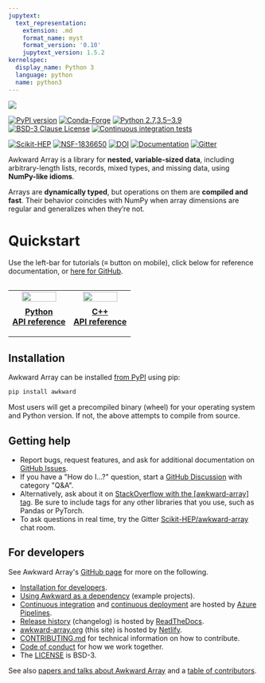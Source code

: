 ```yaml
---
jupytext:
  text_representation:
    extension: .md
    format_name: myst
    format_version: '0.10'
    jupytext_version: 1.5.2
kernelspec:
  display_name: Python 3
  language: python
  name: python3
---
```


![](https://raw.githubusercontent.com/scikit-hep/awkward-1.0/main/docs-img/logo/logo-300px.png)

[![PyPI version](https://badge.fury.io/py/awkward.svg)](https://pypi.org/project/awkward)
[![Conda-Forge](https://img.shields.io/conda/vn/conda-forge/awkward)](https://github.com/conda-forge/awkward-feedstock)
[![Python 2.7,3.5‒3.9](https://img.shields.io/badge/python-2.7%2c3.5%E2%80%923.9-blue)](https://www.python.org)
[![BSD-3 Clause License](https://img.shields.io/badge/license-BSD%203--Clause-blue.svg)](https://opensource.org/licenses/BSD-3-Clause)
[![Continuous integration tests](https://img.shields.io/azure-devops/build/jpivarski/Scikit-HEP/3/main?label=tests)](https://dev.azure.com/jpivarski/Scikit-HEP/_build)

[![Scikit-HEP](https://scikit-hep.org/assets/images/Scikit--HEP-Project-blue.svg)](https://scikit-hep.org/)
[![NSF-1836650](https://img.shields.io/badge/NSF-1836650-blue.svg)](https://nsf.gov/awardsearch/showAward?AWD_ID=1836650)
[![DOI](https://zenodo.org/badge/DOI/10.5281/zenodo.4341376.svg)](https://doi.org/10.5281/zenodo.4341376)
[![Documentation](https://img.shields.io/badge/docs-online-success)](https://awkward-array.org)
[![Gitter](https://img.shields.io/badge/chat-online-success)](https://gitter.im/Scikit-HEP/awkward-array)

Awkward Array is a library for **nested, variable-sized data**, including arbitrary-length lists, records, mixed types, and missing data, using **NumPy-like idioms**.

Arrays are **dynamically typed**, but operations on them are **compiled and fast**. Their behavior coincides with NumPy when array dimensions are regular and generalizes when they’re not.

Quickstart
==========

Use the left-bar for tutorials (≡ button on mobile), click below for reference documentation, or [here for GitHub](https://github.com/scikit-hep/awkward-1.0).

<table style="margin-top: 30px">
  <tr>
    <td width="50%" valign="top" align="center">
      <a href="https://awkward-array.readthedocs.io/en/latest/index.html">
        <img src="https://github.com/scikit-hep/awkward-1.0/raw/main/docs-img/panel-sphinx.png" width="80%">
      </a>
      <p align="center" style="margin-top: 10px"><b>
        <a href="https://awkward-array.readthedocs.io/en/latest/index.html">
        Python<br>API reference
        </a>
      </b></p>
    </td>
    <td width="50%" valign="top" align="center">
      <a href="https://awkward-array.readthedocs.io/en/latest/_static/index.html">
        <img src="https://github.com/scikit-hep/awkward-1.0/raw/main/docs-img/panel-doxygen.png" width="80%">
      </a>
      <p align="center" style="margin-top: 10px"><b>
        <a href="https://awkward-array.readthedocs.io/en/latest/_static/index.html">
        C++<br>API reference
        </a>
      </b></p>
    </td>
  </tr>
</table>

Installation
------------

Awkward Array can be installed [from PyPI](https://pypi.org/project/awkward/) using pip:

```bash
pip install awkward
```

Most users will get a precompiled binary (wheel) for your operating system and Python version. If not, the above attempts to compile from source.

Getting help
------------

   * Report bugs, request features, and ask for additional documentation on [GitHub Issues](https://github.com/scikit-hep/awkward-1.0/issues).
   * If you have a "How do I...?" question, start a [GitHub Discussion](https://github.com/scikit-hep/awkward-1.0/discussions) with category "Q&A".
   * Alternatively, ask about it on [StackOverflow with the [awkward-array] tag](https://stackoverflow.com/questions/tagged/awkward-array). Be sure to include tags for any other libraries that you use, such as Pandas or PyTorch.
   * To ask questions in real time, try the Gitter [Scikit-HEP/awkward-array](https://gitter.im/Scikit-HEP/awkward-array) chat room.

For developers
--------------

See Awkward Array's [GitHub page](https://github.com/scikit-hep/awkward-1.0) for more on the following.

   * [Installation for developers](https://github.com/scikit-hep/awkward-1.0#installation-for-developers).
   * [Using Awkward as a dependency](https://github.com/scikit-hep/awkward-1.0/tree/main/dependent-project) (example projects).
   * [Continuous integration](https://dev.azure.com/jpivarski/Scikit-HEP/_build?definitionId=3&_a=summary) and [continuous deployment](https://dev.azure.com/jpivarski/Scikit-HEP/_build?definitionId=4&_a=summary) are hosted by [Azure Pipelines](https://azure.microsoft.com/en-us/services/devops/pipelines/).
   * [Release history](https://awkward-array.readthedocs.io/en/latest/_auto/changelog.html) (changelog) is hosted by [ReadTheDocs](https://readthedocs.org).
   * [awkward-array.org](https://awkward-array.org) (this site) is hosted by [Netlify](https://www.netlify.com).
   * [CONTRIBUTING.md](https://github.com/scikit-hep/awkward-1.0/blob/main/CONTRIBUTING.md) for technical information on how to contribute.
   * [Code of conduct](https://scikit-hep.org/code-of-conduct) for how we work together.
   * The [LICENSE](https://github.com/scikit-hep/awkward-1.0/blob/main/LICENSE) is BSD-3.

See also [papers and talks about Awkward Array](https://github.com/scikit-hep/awkward-1.0#papers-and-talks-about-awkward-array) and a [table of contributors](https://github.com/scikit-hep/awkward-1.0#acknowledgements).
